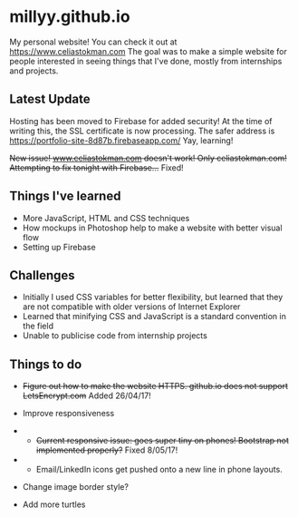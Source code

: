 # millyy.github.io
My personal website! You can check it out at https://www.celiastokman.com
The goal was to make a simple website for people interested in seeing things that I've done, mostly from internships and projects.

## Latest Update
Hosting has been moved to Firebase for added security! At the time of writing this, the SSL certificate is now processing. The safer address is https://portfolio-site-8d87b.firebaseapp.com/
Yay, learning!

~~New issue! www.celiastokman.com doesn't work! Only celiastokman.com! Attempting to fix tonight with Firebase...~~ Fixed!

## Things I've learned
- More JavaScript, HTML and CSS techniques
- How mockups in Photoshop help to make a website with better visual flow
- Setting up Firebase

## Challenges
- Initially I used CSS variables for better flexibility, but learned that they are not compatible with older versions of Internet Explorer
- Learned that minifying CSS and JavaScript is a standard convention in the field
- Unable to publicise code from internship projects

## Things to do
- ~~Figure out how to make the website HTTPS. github.io does not support LetsEncrypt.com~~ Added 26/04/17!
- Improve responsiveness
- - ~~Current responsive issue: goes super tiny on phones! Bootstrap not implemented properly?~~ Fixed 8/05/17!
- - Email/LinkedIn icons get pushed onto a new line in phone layouts.

- Change image border style?
- Add more turtles

